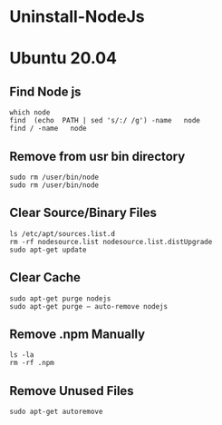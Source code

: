 # Uninstall-NodeJs

# Ubuntu 20.04 


## Find Node js  

    which node
    find  (echo  PATH | sed 's/:/ /g') -name   node
    find / -name   node  
  
## Remove from usr bin directory  

    sudo rm /user/bin/node
    sudo rm /user/bin/node

## Clear Source/Binary Files  

    ls /etc/apt/sources.list.d
    rm -rf nodesource.list nodesource.list.distUpgrade
    sudo apt-get update

## Clear Cache  

    sudo apt-get purge nodejs
    sudo apt-get purge – auto-remove nodejs

## Remove .npm Manually  

    ls -la
    rm -rf .npm

## Remove Unused Files  

    sudo apt-get autoremove



